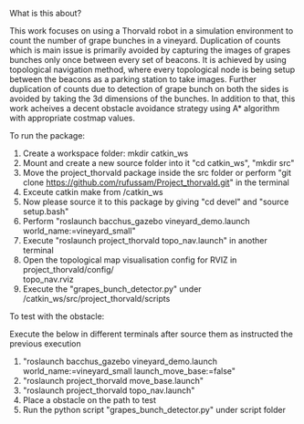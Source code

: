 
What is this about?

This work focuses on using a Thorvald robot in a simulation environment to count the number of grape bunches in a vineyard. Duplication of counts which is main issue is primarily avoided by capturing the images of grapes bunches only once between every set of beacons. It is achieved by using topological navigation method, where every topological node is being setup between the beacons as a parking station to take images. Further duplication of counts due to detection of grape bunch on both the sides is avoided by taking the 3d dimensions of the bunches. In addition to that, this work acheives a decent obstacle avoidance strategy using A* algorithm with appropriate costmap values.


To run the package:


1. Create a workspace folder: mkdir catkin_ws
2. Mount and create a new source folder into it
   "cd catkin_ws", "mkdir src"
3. Move the project_thorvald package inside the src folder or perform "git clone https://github.com/rufussam/Project_thorvald.git" in the terminal
4. Exceute catkin make from /catkin_ws
5. Now please source it to this package by giving "cd devel" and "source setup.bash"
6. Perform "roslaunch bacchus_gazebo vineyard_demo.launch world_name:=vineyard_small"
7. Execute "roslaunch project_thorvald topo_nav.launch" in another terminal
8. Open the topological map visualisation config for RVIZ in project_thorvald/config/	
topo_nav.rviz
9. Execute the "grapes_bunch_detector.py" under /catkin_ws/src/project_thorvald/scripts


To test with the obstacle:

Execute the below in different terminals after source them as instructed the previous execution
1. "roslaunch bacchus_gazebo vineyard_demo.launch world_name:=vineyard_small launch_move_base:=false"
2. "roslaunch project_thorvald move_base.launch"
3. "roslaunch project_thorvald topo_nav.launch"
4. Place a obstacle on the path to test
5. Run the python script "grapes_bunch_detector.py" under script folder

